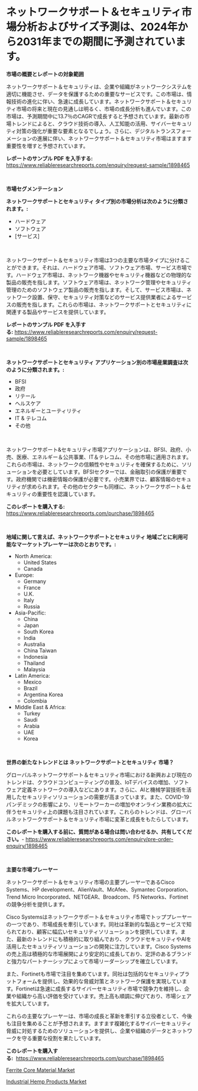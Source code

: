 <p><h1>ネットワークサポート＆セキュリティ市場分析およびサイズ予測は、2024年から2031年までの期間に予測されています。</h1></p><p><strong>市場の概要とレポートの対象範囲</strong></p>
<p><p>ネットワークサポート＆セキュリティは、企業や組織がネットワークシステムを適切に機能させ、データを保護するための重要なサービスです。この市場は、情報技術の進化に伴い、急速に成長しています。ネットワークサポート＆セキュリティ市場の将来と現在の見通しは明るく、市場の成長分析も進んでいます。この市場は、予測期間中に13.7％のCAGRで成長すると予想されています。最新の市場トレンドによると、クラウド技術の導入、人工知能の活用、サイバーセキュリティ対策の強化が重要な要素となるでしょう。さらに、デジタルトランスフォーメーションの進展に伴い、ネットワークサポート＆セキュリティ市場はますます重要性を増すと予想されています。</p></p>
<p><strong>レポートのサンプル PDF を入手する:</strong> <a href="https://www.reliableresearchreports.com/enquiry/request-sample/1898465">https://www.reliableresearchreports.com/enquiry/request-sample/1898465</a></p>
<p>&nbsp;</p>
<p><strong>市場セグメンテーション</strong></p>
<p><strong>ネットワークサポートとセキュリティ タイプ別の市場分析は次のように分類されます。:</strong></p>
<p><ul><li>ハードウェア</li><li>ソフトウェア</li><li>[サービス]</li></ul></p>
<p>&nbsp;</p>
<p><p>ネットワークサポート＆セキュリティ市場は3つの主要な市場タイプに分けることができます。それは、ハードウェア市場、ソフトウェア市場、サービス市場です。ハードウェア市場は、ネットワーク機器やセキュリティ機器などの物理的な製品の販売を指します。ソフトウェア市場は、ネットワーク管理やセキュリティ管理のためのソフトウェア製品の販売を指します。そして、サービス市場は、ネットワーク設置、保守、セキュリティ対策などのサービス提供業者によるサービスの販売を指します。これらの市場は、ネットワークサポートとセキュリティに関連する製品やサービスを提供しています。</p></p>
<p><strong>レポートのサンプル PDF を入手する:</strong>&nbsp;<a href="https://www.reliableresearchreports.com/enquiry/request-sample/1898465">https://www.reliableresearchreports.com/enquiry/request-sample/1898465</a></p>
<p>&nbsp;</p>
<p><strong> ネットワークサポートとセキュリティ アプリケーション別の市場産業調査は次のように分類されます。:</strong></p>
<p><ul><li>BFSI</li><li>政府</li><li>リテール</li><li>ヘルスケア</li><li>エネルギーとユーティリティ</li><li>IT & テレコム</li><li>その他</li></ul></p>
<p>&nbsp;</p>
<p><p>ネットワークサポート&セキュリティ市場アプリケーションは、BFSI、政府、小売、医療、エネルギー＆公共事業、IT＆テレコム、その他市場に適用されます。これらの市場は、ネットワークの信頼性やセキュリティを確保するために、ソリューションを必要としています。BFSIセクターでは、金融取引の保護が重要です。政府機関では機密情報の保護が必要です。小売業界では、顧客情報のセキュリティが求められます。その他のセクターも同様に、ネットワークサポート＆セキュリティの重要性を認識しています。</p></p>
<p><strong>このレポートを購入する:</strong>&nbsp; <a href="https://www.reliableresearchreports.com/purchase/1898465">https://www.reliableresearchreports.com/purchase/1898465</a></p>
<p>&nbsp;</p>
<p><strong>地域に関して言えば、ネットワークサポートとセキュリティ 地域ごとに利用可能なマーケットプレーヤーは次のとおりです。:</strong></p>
<p><ul>
    <li>
        North America:
        <ul>
            <li>United States</li>
            <li>Canada</li>
        </ul>
    </li>
    <li>
        Europe:
        <ul>
            <li>Germany</li>
            <li>France</li>
            <li>U.K.</li>
            <li>Italy</li>
            <li>Russia</li>
        </ul>
    </li>
    <li>
        Asia-Pacific:
        <ul>
            <li>China</li>
            <li>Japan</li>
            <li>South Korea</li>
            <li>India</li>
            <li>Australia</li>
            <li>China Taiwan</li>
            <li>Indonesia</li>
            <li>Thailand</li>
            <li>Malaysia</li>
        </ul>
    </li>
    <li>
        Latin America:
        <ul>
            <li>Mexico</li>
            <li>Brazil</li>
            <li>Argentina Korea</li>
            <li>Colombia</li>
        </ul>
    </li>
    <li>
        Middle East & Africa:
        <ul>
            <li>Turkey</li>
            <li>Saudi</li>
            <li>Arabia</li>
            <li>UAE</li>
            <li>Korea</li>
        </ul>
    </li>
    </ul></p>
<p>&nbsp;</p>
<p><strong>世界の新たなトレンドとは ネットワークサポートとセキュリティ 市場？</strong></p>
<p><p>グローバルネットワークサポート＆セキュリティ市場における新興および現在のトレンドは、クラウドコンピューティングの普及、IoTデバイスの増加、ソフトウェア定義ネットワークの導入などにあります。さらに、AIと機械学習技術を活用したセキュリティソリューションの需要が高まっています。また、COVID-19パンデミックの影響により、リモートワーカーの増加やオンライン業務の拡大に伴うセキュリティ上の課題も注目されています。これらのトレンドは、グローバルネットワークサポート＆セキュリティ市場に変革と成長をもたらしています。</p></p>
<p><strong>このレポートを購入する前に、質問がある場合は問い合わせるか、共有してください。</strong>- <a href="https://www.reliableresearchreports.com/enquiry/pre-order-enquiry/1898465">https://www.reliableresearchreports.com/enquiry/pre-order-enquiry/1898465</a></p>
<p>&nbsp;</p>
<p><strong>主要な市場プレーヤー</strong></p>
<p><p>ネットワークサポート＆セキュリティ市場の主要プレーヤーであるCisco Systems、HP development、AlienVault、McAfee、Symantec Corporation、Trend Micro Incorporated、NETGEAR、Broadcom、F5 Networks、Fortinetの競争分析を提供します。</p><p>Cisco Systemsはネットワークサポート＆セキュリティ市場でトッププレーヤーの一つであり、市場成長を牽引しています。同社は革新的な製品とサービスで知られており、顧客に幅広いセキュリティソリューションを提供しています。また、最新のトレンドにも積極的に取り組んでおり、クラウドセキュリティやAIを活用したセキュリティソリューションの開発に注力しています。Cisco Systemsの売上高は積極的な市場展開により安定的に成長しており、定評のあるブランドと強力なパートナーシップによって市場リーダーシップを確立しています。</p><p>また、Fortinetも市場で注目を集めています。同社は包括的なセキュリティプラットフォームを提供し、効果的な脅威対策とネットワーク保護を実現しています。Fortinetは急速に成長するサイバーセキュリティ市場で競争力を維持し、企業や組織から高い評価を受けています。売上高も順調に伸びており、市場シェアを拡大しています。</p><p>これらの主要なプレーヤーは、市場の成長と革新を牽引する立役者として、今後も注目を集めることが予想されます。ますます複雑化するサイバーセキュリティ脅威に対処するためのソリューションを提供し、企業や組織のデータとネットワークを守る重要な役割を果たしています。</p></p>
<p><strong>このレポートを購入する:</strong>&nbsp;&nbsp;<a href="https://www.reliableresearchreports.com/purchase/1898465">https://www.reliableresearchreports.com/purchase/1898465</a></p>
<p><p><a href="https://github.com/wusalecollins540tpqoz/Market-Research-Report-List-1/blob/main/ferrite-core-material-market.md">Ferrite Core Material Market</a></p><p><a href="https://github.com/kathiaseamanalvaradovlprc2h/Market-Research-Report-List-1/blob/main/industrial-hemp-products-market.md">Industrial Hemp Products Market</a></p></p>